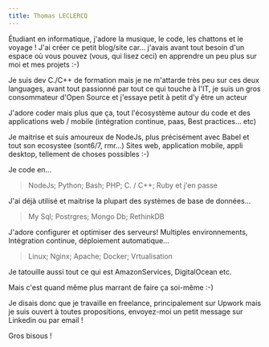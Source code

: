 ```yaml
---
title: Thomas LECLERCQ
---
```


Étudiant en informatique, j'adore la musique, le code, les chattons et le voyage !
J'ai créer ce petit blog/site car... j'avais avant tout besoin d'un espace où vous pouvez (vous, qui lisez ceci) en apprendre un peu plus sur moi et mes projets :-)

Je suis dev C./C++ de formation mais je ne m'attarde très peu sur ces deux languages,
avant tout passionné par tout ce qui touche à l'IT, je suis un gros consommateur d'Open Source et j'essaye petit à petit d'y être un acteur

J'adore coder mais plus que ça, tout l'écosystème autour du code et des applications web / mobile (intégration continue, paas, Best practices... etc)

Je maitrise et suis amoureux de NodeJs, plus précisément avec Babel et tout son ecosystee (sont6/7, rmr...)
Sites web, application mobile, appli desktop, tellement de choses possibles :-)

Je code en...

>NodeJs;
Python;
Bash;
PHP;
C. / C++;
Ruby et j'en passe

J'ai déjà utilisé et maitrise la plupart des systèmes de base de données...

>My Sql;
Postrgres;
Mongo Db;
RethinkDB

J'adore configurer et optimiser des serveurs! Multiples environnements, Intégration continue, déploiement automatique...

>Linux;
Nginx;
Apache;
Docker;
Vrtualisation

Je tatouille aussi tout ce qui est AmazonServices, DigitalOcean etc.

Mais c'est quand même plus marrant de faire ça soi-même :-)

Je disais donc que je travaille en freelance, principalement sur Upwork mais je suis ouvert à toutes propositions, envoyez-moi un petit message sur Linkedin ou par email !

Gros bisous !
